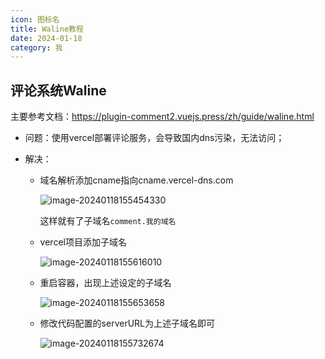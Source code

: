 ```yaml
---
icon: 图标名
title: Waline教程
date: 2024-01-18
category: 我
---
```


## 评论系统Waline

主要参考文档：https://plugin-comment2.vuejs.press/zh/guide/waline.html

* 问题：使用vercel部署评论服务，会导致国内dns污染，无法访问；

* 解决：

  * 域名解析添加cname指向cname.vercel-dns.com

    ![image-20240118155454330](https://typora-imgbed-mrru.oss-cn-chengdu.aliyuncs.com/ruyb/202401181554500.png)

    这样就有了子域名`comment.我的域名`

  * vercel项目添加子域名

    ![image-20240118155616010](https://typora-imgbed-mrru.oss-cn-chengdu.aliyuncs.com/ruyb/202401181556045.png)

  * 重启容器，出现上述设定的子域名

    ![image-20240118155653658](https://typora-imgbed-mrru.oss-cn-chengdu.aliyuncs.com/ruyb/202401181556686.png)

  * 修改代码配置的serverURL为上述子域名即可

    ![image-20240118155732674](https://typora-imgbed-mrru.oss-cn-chengdu.aliyuncs.com/ruyb/202401181557693.png)

